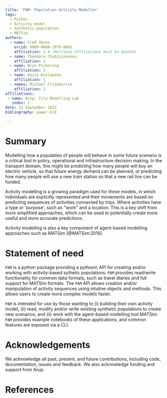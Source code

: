 ```yaml
---
title: 'PAM: Population Activity Modeller'
tags:
  - Python
  - Activity model
  - Synthetic population
  - MATSim
authors:
  - name: Fred Shone
    orcid: 0009-0008-1079-0081
    affiliation: 1 # (Multiple affiliations must be quoted)
  - name: Theodore Chatziioannou
    affiliation: 1
  - name: Bryn Pickering
    affiliation: 1
  - name: Kasia Kozlowska
    affiliation: 1
  - names: Michael Fitzmaurice
    affiliation: 1
affiliations:
 - name: Arup, City Modelling Lab
   index: 1
date: 12 September 2023
bibliography: paper.bib

---
```


# Summary

Modelling how a population of people will behave in some future scenario is a critical tool in policy, operational and infrastructure decision making. In the transport domain, this might be predicting how many people will buy an electric vehicle, so that future energy demand can be planned, or predicting how many people will use a new train station so that a new rail line can be funded.

Activity modelling is a growing paradigm used for these models, in which individuals are explicitly represented and their movements are based on predicting sequences of activities connected by trips. Where activities have a type or 'purpose', such as "work" and a location. This is a key shift from more simplified approaches, which can be used to potentially create more useful and more accurate predictions.

Activity modelling is also a key component of agent-based modelling approaches such as MATSim [@MATSim:2016].

# Statement of need

`PAM` is a python package providing a pythonic API for creating and/or working with activity-based sythetic populations. `PAM` provides read/write functionality for common data formats, such as travel diaries and full support for MATSim formats. The `PAM` API allows creation and/or manipulation of activity sequences using intutive objects and methods. This allows users to create more complex models faster.

`PAM` is intended for use by those wanting to (i) building their own activity model, (ii) read, modify and/or write existing synthetic populations to create new scenarios, and (ii) work with the agent-based modelling tool MATSim. `PAM` provides example notebooks of these applications, and common features are exposed via a CLI.

# Acknowledgements

We acknowledge all past, present, and future contributions, including code, documentation, issues and feedback. We also acknowledge funding and support from Arup.

# References